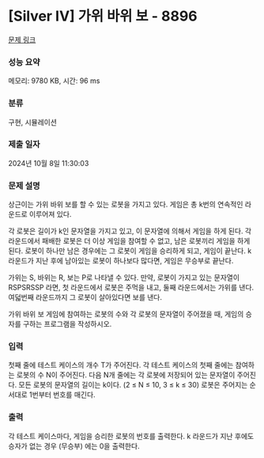 # [Silver IV] 가위 바위 보 - 8896 

[문제 링크](https://www.acmicpc.net/problem/8896) 

### 성능 요약

메모리: 9780 KB, 시간: 96 ms

### 분류

구현, 시뮬레이션

### 제출 일자

2024년 10월 8일 11:30:03

### 문제 설명

<p>상근이는 가위 바위 보를 할 수 있는 로봇을 가지고 있다. 게임은 총 k번의 연속적인 라운드로 이루어져 있다.</p>

<p>각 로봇은 길이가 k인 문자열을 가지고 있고, 이 문자열에 의해서 게임을 하게 된다. 각 라운드에서 패배한 로봇은 더 이상 게임을 참여할 수 없고, 남은 로봇끼리 게임을 하게 된다. 로봇이 하나만 남은 경우에는 그 로봇이 게임을 승리하게 되고, 게임이 끝난다. k 라운드가 지난 후에 남아있는 로봇이 하나보다 많다면, 게임은 무승부로 끝난다.</p>

<p>가위는 S, 바위는 R, 보는 P로 나타낼 수 있다. 만약, 로봇이 가지고 있는 문자열이 RSPSRSSP 라면, 첫 라운드에서 로봇은 주먹을 내고, 둘째 라운드에서는 가위를 낸다. 여덟번째 라운드까지 그 로봇이 살아있다면 보를 낸다.</p>

<p>가위 바위 보 게임에 참여하는 로봇의 수와 각 로봇의 문자열이 주어졌을 때, 게임의 승자를 구하는 프로그램을 작성하시오.</p>

### 입력 

 <p>첫째 줄에 테스트 케이스의 개수 T가 주어진다. 각 테스트 케이스의 첫째 줄에는 참여하는 로봇의 수 N이 주어진다. 다음 N개 줄에는 각 로봇에 저장되어 있는 문자열이 주어진다. 모든 로봇의 문자열의 길이는 k이다. (2 ≤ N ≤ 10, 3 ≤ k ≤ 30) 로봇은 주어지는 순서대로 1번부터 번호를 매긴다. </p>

### 출력 

 <p>각 테스트 케이스마다, 게임을 승리한 로봇의 번호를 출력한다. k 라운드가 지난 후에도 승자가 없는 경우 (무승부) 에는 0을 출력한다.</p>

